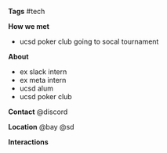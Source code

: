**Tags**
#tech 

**How we met**
- ucsd poker club going to socal tournament

**About**
- ex slack intern
- ex meta intern
- ucsd alum
- ucsd poker club

**Contact**
@discord

**Location**
@bay 
@sd

**Interactions**